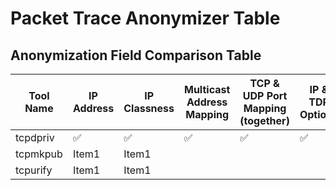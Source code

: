 # Packet Trace Anonymizer Table

## Anonymization Field Comparison Table

| Tool Name | IP Address | IP Classness | Multicast Address Mapping | TCP & UDP Port Mapping (together) | IP & TDP Options | TCP Port Mapping | UDP Port Mapping |
| --------- | ---------- | ------------ | ------------------------- | --------------------------------- | ---------------- | ---------------- | ---------------- |
| tcpdpriv  | ✅         | ✅           | ✅                        | ✅                                | ✅               | ✅               | ✅               |
| tcpmkpub  | Item1      | Item1        |                           |                                   |                  |                  |                  |
| tcpurify  | Item1      | Item1        |                           |                                   |                  |                  |                  |
